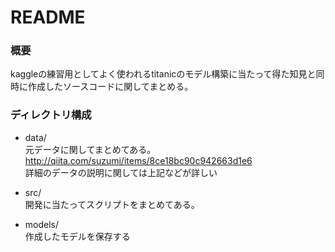 # README

### 概要
kaggleの練習用としてよく使われるtitanicのモデル構築に当たって得た知見と同時に作成したソースコードに関してまとめる。

### ディレクトリ構成
- data/  
元データに関してまとめてある。  
http://qiita.com/suzumi/items/8ce18bc90c942663d1e6  
詳細のデータの説明に関しては上記などが詳しい  

- src/  
開発に当たってスクリプトをまとめてある。  

- models/  
作成したモデルを保存する  
